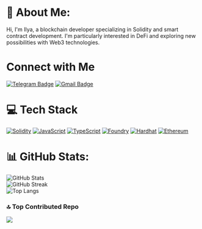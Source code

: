 

# 💫 About Me:
Hi, I'm Ilya, a blockchain developer specializing in Solidity and smart contract development.
I'm particularly interested in DeFi and exploring new possibilities with Web3 technologies.<br/>

<!--
<img src="https://media3.giphy.com/media/v1.Y2lkPTc5MGI3NjExcnBjbWlrbzBwbzJkbWsybnZkanYyNGFncnNxaTdnaDJmMzUwaXVoYyZlcD12MV9pbnRlcm5hbF9naWZfYnlfaWQmY3Q9Zw/L59aKIC2MFyfUfrz3n/giphy.gif" width="75"> 
<img src="https://media.giphy.com/media/HifsMXFLaRsmQlx8jo/giphy.gif?cid=790b7611bxp0rndbljt0m4z96sjs1pyvk78bgjb4fk0f2x5v&ep=v1_gifs_search&rid=giphy.gif&ct=g" width="100"> 
<img src="https://media3.giphy.com/media/v1.Y2lkPTc5MGI3NjExMmRxcTY1OTFkeXZ3Zmt1YWZhOGR2cThwbXYzMm9uaDJvaWFuOWdwOSZlcD12MV9pbnRlcm5hbF9naWZfYnlfaWQmY3Q9Zw/ho0xXatV7b3Fo1ZRXN/giphy.gif" width="100"> 
<img src="https://media.giphy.com/media/1jOoLUdkTYQhetVky1/giphy.gif?cid=ecf05e47i1kaocanlsuddpnssx8c0nqhwy1vpiirq01n43id&ep=v1_gifs_search&rid=giphy.gif&ct=g" width="100"> 
<img src="" width="100"> 
<img src="" width="100"> 
<img src="" width="100"> 

[![Solidity](https://img.shields.io/badge/Solidity-%23363636.svg?style=for-the-badge&logo=solidity&logoColor=white)](https://soliditylang.org/)
[![JavaScript](https://img.shields.io/badge/JavaScript-%23323330.svg?style=for-the-badge&logo=javascript&logoColor=%23F7DF1E)](https://www.javascript.com/)
[![TypeScript](https://img.shields.io/badge/TypeScript-%23007ACC.svg?style=for-the-badge&logo=typescript&logoColor=white)](https://www.typescriptlang.org/)
[![Foundry](https://img.shields.io/badge/Foundry-gray.svg?color=28a745&style=for-the-badge&logo=none)](https://getfoundry.sh/)
[![Hardhat](https://img.shields.io/badge/Hardhat-orange.svg?color=orange&style=for-the-badge&logo=none)](https://hardhat.org/)
[![Ethereum](https://img.shields.io/badge/Ethereum-%233C3C3D.svg?style=for-the-badge&logo=ethereum&logoColor=white)](https://ethereum.org/en/)



-->

# Connect with Me
[![Telegram Badge](https://img.shields.io/badge/Telegram-%232CA5E0.svg?style=for-the-badge&logo=telegram&logoColor=white)](https://t.me/Parad1se_Ilya)
[![Gmail Badge](https://img.shields.io/badge/Gmail-ila8262008@gmail.com-%23EA4335?style=for-the-badge&logo=gmail&logoColor=white)](mailto:ila8262008@gmail.com)


# 💻 Tech Stack

[![Solidity](https://img.shields.io/badge/Solidity-%23363636.svg?style=for-the-badge&logo=solidity&logoColor=white)](https://soliditylang.org/)
[![JavaScript](https://img.shields.io/badge/JavaScript-%23323330.svg?style=for-the-badge&logo=javascript&logoColor=%23F7DF1E)](https://www.javascript.com/)
[![TypeScript](https://img.shields.io/badge/TypeScript-%23007ACC.svg?style=for-the-badge&logo=typescript&logoColor=white)](https://www.typescriptlang.org/)
[![Foundry](https://img.shields.io/badge/Foundry-%23FF4400?style=for-the-badge&logo=none)](https://getfoundry.sh/)
[![Hardhat](https://img.shields.io/badge/Hardhat-orange.svg?color=orange&style=for-the-badge&logo=none)](https://hardhat.org/)
[![Ethereum](https://img.shields.io/badge/Ethereum-%233C3C3D.svg?style=for-the-badge&logo=ethereum&logoColor=white)](https://ethereum.org/en/)

# 📊 GitHub Stats:
![GitHub Stats](https://github-readme-stats.vercel.app/api?username=Pynex&theme=react&hide_border=false&include_all_commits=true&count_private=true)<br/>
![GitHub Streak](https://github-readme-streak-stats.herokuapp.com/?user=Pynex&theme=react&hide_border=false)<br/>
![Top Langs](https://github-readme-stats.vercel.app/api/top-langs/?username=Pynex&theme=react&hide_border=false&include_all_commits=true&count_private=true&layout=compact)

### 🔝 Top Contributed Repo
![](https://github-contributor-stats.vercel.app/api?username=Pynex&limit=5&theme=dark&combine_all_yearly_contributions=true)
